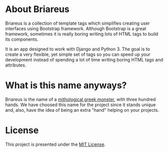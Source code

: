 # About Briareus

Briareus is a collection of template tags which simplifies creating user
interfaces using Bootstrap framework. Although Bootstrap is a great framework,
sometimes it is really boring writing lots of HTML tags to build its components.

It is an app designed to work with Django and Python 3. The goal is to create a
very flexible, yet simple set of tags so you can speed up your development
instead of spending a lot of time writing boring HTML tags and attributes.

# What is this name anyways?

Briareus is the name of a [mithological greek
monster](https://en.wikipedia.org/wiki/Hecatoncheires), with three hundred
hands. We have choosed this name for the project since it stands unique and,
also, have the idea of being an extra "hand" helping on your projects.

# License

This project is presented under the [MIT License](LICENSE).
